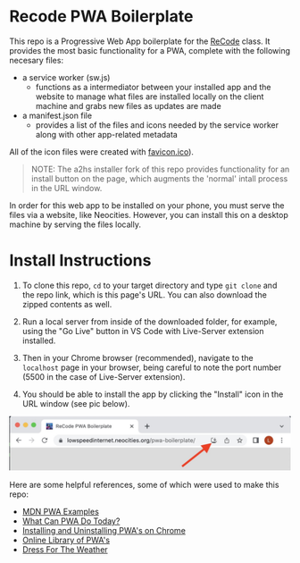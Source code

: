 # Recode PWA Boilerplate

This repo is a Progressive Web App boilerplate for the [ReCode](https://billythemusical.github.io/recode-fa22) class. It provides the most basic functionality for a PWA, complete with the following necesary files:
- a service worker (sw.js)
    - functions as a intermediator between your installed app and the website to manage what files are installed locally on the client machine and grabs new files as updates are made
- a manifest.json file 
    - provides a list of the files and icons needed by the service worker along with other app-related metadata
    
All of the icon files were created with [favicon.ico](https://favicon.io/favicon-converter/)). 

> NOTE: The a2hs installer fork of this repo provides functionality for an install button on the page, which augments the 'normal' intall process in the URL window.

In order for this web app to be installed on your phone, you must serve the files via a website, like Neocities. However, you can install this on a desktop machine by serving the files locally. 

# Install Instructions

1) To clone this repo, `cd` to your target directory and type `git clone` and the repo link, which is this page's URL. You can also download the zipped contents as well. 

2) Run a local server from inside of the downloaded folder, for example, using the "Go Live" button in VS Code with Live-Server extension installed.

3) Then in your Chrome browser (recommended), navigate to the `localhost` page in your browser, being careful to note the port number (5500 in the case of Live-Server extension). 

4) You should be able to install the app by clicking the "Install" icon in the URL window (see pic below).  


![an image of the Chrome browser window that shows the "Install" button in the URL window.](./images/install-button.jpg)

Here are some helpful references, some of which were used to make this repo:
- [MDN PWA Examples](https://github.com/mdn/pwa-examples)
- [What Can PWA Do Today?](https://whatpwacando.today/)
- [Installing and Uninstalling PWA's on Chrome](https://support.google.com/chrome/answer/9658361?hl=en&co=GENIE.Platform%3DDesktop#zippy=%2Cuninstall-from-a-windows-mac-or-linux-computer)
- [Online Library of PWA's]()
- [Dress For The Weather](https://dev-d4w.glitch.me/)


